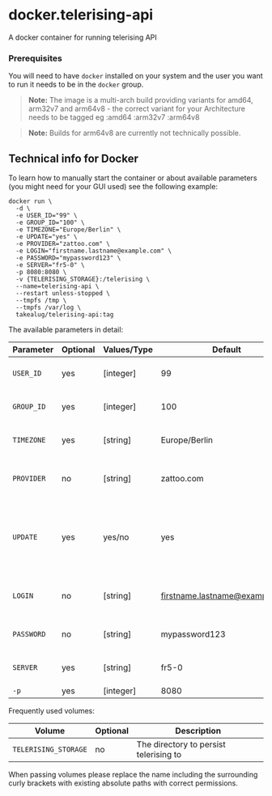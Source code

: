 # docker.telerising-api
A docker container for running telerising API

### Prerequisites
You will need to have `docker` installed on your system and the user you want to run it needs to be in the `docker` group.

> **Note:** The image is a multi-arch build providing variants for amd64, arm32v7 and arm64v8 - the correct variant for your Architecture needs to be tagged eg :amd64 :arm32v7 :arm64v8

> **Note:** Builds for arm64v8 are currently not technically possible.

## Technical info for Docker
To learn how to manually start the container or about available parameters (you might need for your GUI used) see the following example:

```
docker run \
  -d \
  -e USER_ID="99" \
  -e GROUP_ID="100" \
  -e TIMEZONE="Europe/Berlin" \
  -e UPDATE="yes" \
  -e PROVIDER="zattoo.com" \
  -e LOGIN="firstname.lastname@example.com" \
  -e PASSWORD="mypassword123" \
  -e SERVER="fr5-0" \
  -p 8080:8080 \
  -v {TELERISING_STORAGE}:/telerising \
  --name=telerising-api \
  --restart unless-stopped \
  --tmpfs /tmp \
  --tmpfs /var/log \
  takealug/telerising-api:tag
```

The available parameters in detail:

| Parameter | Optional | Values/Type | Default | Description |
| ---- | --- | --- | --- | --- |
| `USER_ID` | yes | [integer] | 99 | UID to run telerising as |
| `GROUP_ID` | yes | [integer] | 100 | GID to run telerising as |
| `TIMEZONE` | yes | [string] | Europe/Berlin | Timezone for the container |
| `PROVIDER` | no | [string] | zattoo.com | The Provider / Reseller u USE |
| `UPDATE` | yes | yes/no | yes | Updates Telerising Script inside This Container each restart |
| `LOGIN` | no | [string] | firstname.lastname@example.com | Your Provider Account NAME |
| `PASSWORD` | no | [string] | mypassword123 | Your Account Password |
| `SERVER` | yes | [string] | fr5-0 | The Server u want to use |
| `-p` | yes | [integer] | 8080 | Listenport |

Frequently used volumes:
 
| Volume | Optional | Description |
| ---- | --- | --- |
| `TELERISING_STORAGE` | no | The directory to persist telerising to |


When passing volumes please replace the name including the surrounding curly brackets with existing absolute paths with correct permissions.


